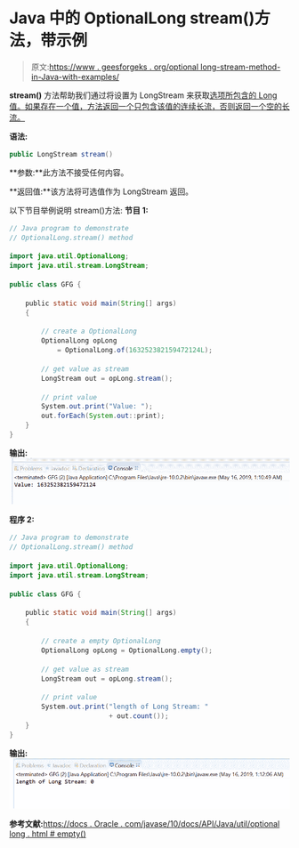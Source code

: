 # Java 中的 OptionalLong stream()方法，带示例

> 原文:[https://www . geesforgeks . org/optional long-stream-method-in-Java-with-examples/](https://www.geeksforgeeks.org/optionallong-stream-method-in-java-with-examples/)

**stream()** 方法帮助我们通过将设置为 LongStream 来获取[选项所包含的 Long 值。如果存在一个值，方法返回一个只包含该值的连续长流，否则返回一个空的长流。](https://www.geeksforgeeks.org/tag/java-optionallong/)

**语法:**

```java
public LongStream stream()

```

**参数:**此方法不接受任何内容。

**返回值:**该方法将可选值作为 LongStream 返回。

以下节目举例说明 stream()方法:
**节目 1:**

```java
// Java program to demonstrate
// OptionalLong.stream() method

import java.util.OptionalLong;
import java.util.stream.LongStream;

public class GFG {

    public static void main(String[] args)
    {

        // create a OptionalLong
        OptionalLong opLong
            = OptionalLong.of(163252382159472124L);

        // get value as stream
        LongStream out = opLong.stream();

        // print value
        System.out.print("Value: ");
        out.forEach(System.out::print);
    }
}
```

**输出:**
![](img/03f718ff96765e2a04c835c0df791041.png)

**程序 2:**

```java
// Java program to demonstrate
// OptionalLong.stream() method

import java.util.OptionalLong;
import java.util.stream.LongStream;

public class GFG {

    public static void main(String[] args)
    {

        // create a empty OptionalLong
        OptionalLong opLong = OptionalLong.empty();

        // get value as stream
        LongStream out = opLong.stream();

        // print value
        System.out.print("length of Long Stream: "
                         + out.count());
    }
}
```

**输出:**
![](img/2fe4a2430358c66c6ba6e0f8bc5d3118.png)

**参考文献:**[https://docs . Oracle . com/javase/10/docs/API/Java/util/optional long . html # empty()](https://docs.oracle.com/javase/10/docs/api/java/util/OptionalLong.html#empty())